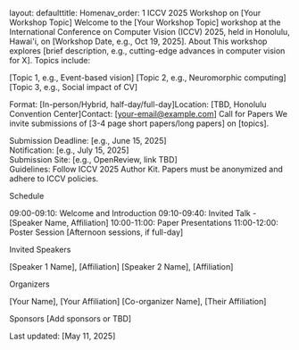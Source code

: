 
layout: defaulttitle: Homenav_order: 1
ICCV 2025 Workshop on [Your Workshop Topic]
Welcome to the [Your Workshop Topic] workshop at the International Conference on Computer Vision (ICCV) 2025, held in Honolulu, Hawai'i, on [Workshop Date, e.g., Oct 19, 2025].
About
This workshop explores [brief description, e.g., cutting-edge advances in computer vision for X]. Topics include:

[Topic 1, e.g., Event-based vision]
[Topic 2, e.g., Neuromorphic computing]
[Topic 3, e.g., Social impact of CV]

Format: [In-person/Hybrid, half-day/full-day]Location: [TBD, Honolulu Convention Center]Contact: [your-email@example.com]
Call for Papers
We invite submissions of [3-4 page short papers/long papers] on [topics].  

Submission Deadline: [e.g., June 15, 2025]  
Notification: [e.g., July 15, 2025]  
Submission Site: [e.g., OpenReview, link TBD]  
Guidelines: Follow ICCV 2025 Author Kit. Papers must be anonymized and adhere to ICCV policies.

Schedule

09:00-09:10: Welcome and Introduction
09:10-09:40: Invited Talk - [Speaker Name, Affiliation]
10:00-11:00: Paper Presentations
11:00-12:00: Poster Session
[Afternoon sessions, if full-day]

Invited Speakers

[Speaker 1 Name], [Affiliation]
[Speaker 2 Name], [Affiliation]

Organizers

[Your Name], [Your Affiliation]
[Co-organizer Name], [Their Affiliation]

Sponsors
[Add sponsors or TBD]

Last updated: [May 11, 2025]
